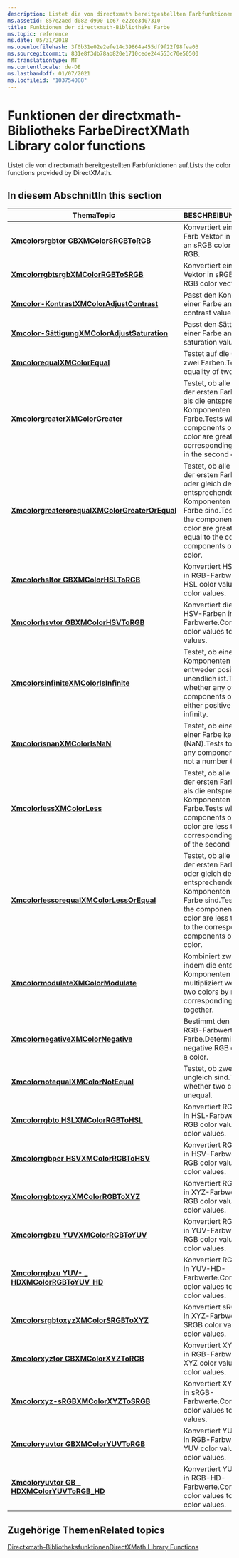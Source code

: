 ```yaml
---
description: Listet die von directxmath bereitgestellten Farbfunktionen auf.
ms.assetid: 857e2aed-d082-d990-1c67-e22ce3d07310
title: Funktionen der directxmath-Bibliotheks Farbe
ms.topic: reference
ms.date: 05/31/2018
ms.openlocfilehash: 3f0b31e02e2efe14c39864a455df9f22f98fea03
ms.sourcegitcommit: 831e8f3db78ab820e1710cede244553c70e50500
ms.translationtype: MT
ms.contentlocale: de-DE
ms.lasthandoff: 01/07/2021
ms.locfileid: "103754088"
---
```

# <a name="directxmath-library-color-functions"></a><span data-ttu-id="d8d61-103">Funktionen der directxmath-Bibliotheks Farbe</span><span class="sxs-lookup"><span data-stu-id="d8d61-103">DirectXMath Library color functions</span></span>

<span data-ttu-id="d8d61-104">Listet die von directxmath bereitgestellten Farbfunktionen auf.</span><span class="sxs-lookup"><span data-stu-id="d8d61-104">Lists the color functions provided by DirectXMath.</span></span>

## <a name="in-this-section"></a><span data-ttu-id="d8d61-105">In diesem Abschnitt</span><span class="sxs-lookup"><span data-stu-id="d8d61-105">In this section</span></span>



| <span data-ttu-id="d8d61-106">Thema</span><span class="sxs-lookup"><span data-stu-id="d8d61-106">Topic</span></span>                                                                 | <span data-ttu-id="d8d61-107">BESCHREIBUNG</span><span class="sxs-lookup"><span data-stu-id="d8d61-107">Description</span></span>                                                                                                                                   |
|-----------------------------------------------------------------------|-----------------------------------------------------------------------------------------------------------------------------------------------|
| [<span data-ttu-id="d8d61-108">**Xmcolorsrgbtor GB**</span><span class="sxs-lookup"><span data-stu-id="d8d61-108">**XMColorSRGBToRGB**</span></span>](/windows/win32/api/directxmath/nf-directxmath-xmcolorsrgbtorgb)<br/>              | <span data-ttu-id="d8d61-109">Konvertiert einen sRGB-Farb Vektor in RGB.</span><span class="sxs-lookup"><span data-stu-id="d8d61-109">Converts an sRGB color vector to RGB.</span></span><br/>                                                                                              |
| [<span data-ttu-id="d8d61-110">**Xmcolorrgbtsrgb**</span><span class="sxs-lookup"><span data-stu-id="d8d61-110">**XMColorRGBToSRGB**</span></span>](/windows/win32/api/directxmath/nf-directxmath-xmcolorrgbtosrgb)<br/>              | <span data-ttu-id="d8d61-111">Konvertiert einen RGB-Farb Vektor in sRGB.</span><span class="sxs-lookup"><span data-stu-id="d8d61-111">Converts an RGB color vector to sRGB.</span></span><br/>                                                                                              |
| [<span data-ttu-id="d8d61-112">**Xmcolor-Kontrast**</span><span class="sxs-lookup"><span data-stu-id="d8d61-112">**XMColorAdjustContrast**</span></span>](/windows/win32/api/directxmath/nf-directxmath-xmcoloradjustcontrast)<br/>     | <span data-ttu-id="d8d61-113">Passt den Kontrastwert einer Farbe an.</span><span class="sxs-lookup"><span data-stu-id="d8d61-113">Adjusts the contrast value of a color.</span></span><br/>                                                                                             |
| [<span data-ttu-id="d8d61-114">**Xmcolor-Sättigung**</span><span class="sxs-lookup"><span data-stu-id="d8d61-114">**XMColorAdjustSaturation**</span></span>](/windows/win32/api/directxmath/nf-directxmath-xmcoloradjustsaturation)<br/> | <span data-ttu-id="d8d61-115">Passt den Sättigungswert einer Farbe an.</span><span class="sxs-lookup"><span data-stu-id="d8d61-115">Adjusts the saturation value of a color.</span></span><br/>                                                                                           |
| [<span data-ttu-id="d8d61-116">**Xmcolorequal**</span><span class="sxs-lookup"><span data-stu-id="d8d61-116">**XMColorEqual**</span></span>](/windows/win32/api/directxmath/nf-directxmath-xmcolorequal)<br/>                       | <span data-ttu-id="d8d61-117">Testet auf die Gleichheit von zwei Farben.</span><span class="sxs-lookup"><span data-stu-id="d8d61-117">Tests for the equality of two colors.</span></span><br/>                                                                                              |
| [<span data-ttu-id="d8d61-118">**Xmcolorgreater**</span><span class="sxs-lookup"><span data-stu-id="d8d61-118">**XMColorGreater**</span></span>](/windows/win32/api/directxmath/nf-directxmath-xmcolorgreater)<br/>                   | <span data-ttu-id="d8d61-119">Testet, ob alle Komponenten der ersten Farbe größer sind als die entsprechenden Komponenten in der zweiten Farbe.</span><span class="sxs-lookup"><span data-stu-id="d8d61-119">Tests whether all the components of the first color are greater than the corresponding components in the second color.</span></span><br/>             |
| [<span data-ttu-id="d8d61-120">**Xmcolorgreaterorequal**</span><span class="sxs-lookup"><span data-stu-id="d8d61-120">**XMColorGreaterOrEqual**</span></span>](/windows/win32/api/directxmath/nf-directxmath-xmcolorgreaterorequal)<br/>     | <span data-ttu-id="d8d61-121">Testet, ob alle Komponenten der ersten Farbe größer oder gleich den entsprechenden Komponenten der zweiten Farbe sind.</span><span class="sxs-lookup"><span data-stu-id="d8d61-121">Tests whether all the components of the first color are greater than or equal to the corresponding components of the second color.</span></span><br/> |
| [<span data-ttu-id="d8d61-122">**Xmcolorhsltor GB**</span><span class="sxs-lookup"><span data-stu-id="d8d61-122">**XMColorHSLToRGB**</span></span>](/windows/win32/api/directxmath/nf-directxmath-xmcolorhsltorgb)<br/>                 | <span data-ttu-id="d8d61-123">Konvertiert HSL-Farbwerte in RGB-Farbwerte.</span><span class="sxs-lookup"><span data-stu-id="d8d61-123">Converts HSL color values to RGB color values.</span></span><br/>                                                                                     |
| [<span data-ttu-id="d8d61-124">**Xmcolorhsvtor GB**</span><span class="sxs-lookup"><span data-stu-id="d8d61-124">**XMColorHSVToRGB**</span></span>](/windows/win32/api/directxmath/nf-directxmath-xmcolorhsvtorgb)<br/>                 | <span data-ttu-id="d8d61-125">Konvertiert die Werte von HSV-Farben in RGB-Farbwerte.</span><span class="sxs-lookup"><span data-stu-id="d8d61-125">Converts HSV color values to RGB color values.</span></span><br/>                                                                                     |
| [<span data-ttu-id="d8d61-126">**Xmcolorsinfinite**</span><span class="sxs-lookup"><span data-stu-id="d8d61-126">**XMColorIsInfinite**</span></span>](/windows/win32/api/directxmath/nf-directxmath-xmcolorisinfinite)<br/>             | <span data-ttu-id="d8d61-127">Testet, ob eine der Komponenten einer Farbe entweder positiv oder minus unendlich ist.</span><span class="sxs-lookup"><span data-stu-id="d8d61-127">Tests to see whether any of the components of a color are either positive or negative infinity.</span></span><br/>                                    |
| [<span data-ttu-id="d8d61-128">**Xmcolorisnan**</span><span class="sxs-lookup"><span data-stu-id="d8d61-128">**XMColorIsNaN**</span></span>](/windows/win32/api/directxmath/nf-directxmath-xmcolorisnan)<br/>                       | <span data-ttu-id="d8d61-129">Testet, ob eine Komponente einer Farbe keine Zahl ist (NaN).</span><span class="sxs-lookup"><span data-stu-id="d8d61-129">Tests to see whether any component of a color is not a number (NaN).</span></span><br/>                                                               |
| [<span data-ttu-id="d8d61-130">**Xmcolorless**</span><span class="sxs-lookup"><span data-stu-id="d8d61-130">**XMColorLess**</span></span>](/windows/win32/api/directxmath/nf-directxmath-xmcolorless)<br/>                         | <span data-ttu-id="d8d61-131">Testet, ob alle Komponenten der ersten Farbe kleiner sind als die entsprechenden Komponenten der zweiten Farbe.</span><span class="sxs-lookup"><span data-stu-id="d8d61-131">Tests whether all the components of the first color are less than the corresponding components of the second color.</span></span><br/>                |
| [<span data-ttu-id="d8d61-132">**Xmcolorlessorequal**</span><span class="sxs-lookup"><span data-stu-id="d8d61-132">**XMColorLessOrEqual**</span></span>](/windows/win32/api/directxmath/nf-directxmath-xmcolorlessorequal)<br/>           | <span data-ttu-id="d8d61-133">Testet, ob alle Komponenten der ersten Farbe kleiner oder gleich den entsprechenden Komponenten der zweiten Farbe sind.</span><span class="sxs-lookup"><span data-stu-id="d8d61-133">Tests whether all the components of the first color are less than or equal to the corresponding components of the second color.</span></span><br/>    |
| [<span data-ttu-id="d8d61-134">**Xmcolormodulate**</span><span class="sxs-lookup"><span data-stu-id="d8d61-134">**XMColorModulate**</span></span>](/windows/win32/api/directxmath/nf-directxmath-xmcolormodulate)<br/>                 | <span data-ttu-id="d8d61-135">Kombiniert zwei Farben, indem die entsprechenden Komponenten miteinander multipliziert werden.</span><span class="sxs-lookup"><span data-stu-id="d8d61-135">Blends two colors by multiplying corresponding components together.</span></span><br/>                                                                |
| [<span data-ttu-id="d8d61-136">**Xmcolornegative**</span><span class="sxs-lookup"><span data-stu-id="d8d61-136">**XMColorNegative**</span></span>](/windows/win32/api/directxmath/nf-directxmath-xmcolornegative)<br/>                 | <span data-ttu-id="d8d61-137">Bestimmt den negativen RGB-Farbwert einer Farbe.</span><span class="sxs-lookup"><span data-stu-id="d8d61-137">Determines the negative RGB color value of a color.</span></span><br/>                                                                                |
| [<span data-ttu-id="d8d61-138">**Xmcolornotequal**</span><span class="sxs-lookup"><span data-stu-id="d8d61-138">**XMColorNotEqual**</span></span>](/windows/win32/api/directxmath/nf-directxmath-xmcolornotequal)<br/>                 | <span data-ttu-id="d8d61-139">Testet, ob zwei Farben ungleich sind.</span><span class="sxs-lookup"><span data-stu-id="d8d61-139">Tests to see whether two colors are unequal.</span></span><br/>                                                                                       |
| [<span data-ttu-id="d8d61-140">**Xmcolorrgbto HSL**</span><span class="sxs-lookup"><span data-stu-id="d8d61-140">**XMColorRGBToHSL**</span></span>](/windows/win32/api/directxmath/nf-directxmath-xmcolorrgbtohsl)<br/>                 | <span data-ttu-id="d8d61-141">Konvertiert RGB-Farbwerte in HSL-Farbwerte.</span><span class="sxs-lookup"><span data-stu-id="d8d61-141">Converts RGB color values to HSL color values.</span></span><br/>                                                                                     |
| [<span data-ttu-id="d8d61-142">**Xmcolorrgbper HSV**</span><span class="sxs-lookup"><span data-stu-id="d8d61-142">**XMColorRGBToHSV**</span></span>](/windows/win32/api/directxmath/nf-directxmath-xmcolorrgbtohsv)<br/>                 | <span data-ttu-id="d8d61-143">Konvertiert RGB-Farbwerte in HSV-Farbwerte.</span><span class="sxs-lookup"><span data-stu-id="d8d61-143">Converts RGB color values to HSV color values.</span></span><br/>                                                                                     |
| [<span data-ttu-id="d8d61-144">**Xmcolorrgbtoxyz**</span><span class="sxs-lookup"><span data-stu-id="d8d61-144">**XMColorRGBToXYZ**</span></span>](/windows/win32/api/directxmath/nf-directxmath-xmcolorrgbtoxyz)<br/>                 | <span data-ttu-id="d8d61-145">Konvertiert RGB-Farbwerte in XYZ-Farbwerte.</span><span class="sxs-lookup"><span data-stu-id="d8d61-145">Converts RGB color values to XYZ color values.</span></span><br/>                                                                                     |
| [<span data-ttu-id="d8d61-146">**Xmcolorrgbzu YUV**</span><span class="sxs-lookup"><span data-stu-id="d8d61-146">**XMColorRGBToYUV**</span></span>](/windows/win32/api/directxmath/nf-directxmath-xmcolorrgbtoyuv)<br/>                 | <span data-ttu-id="d8d61-147">Konvertiert RGB-Farbwerte in YUV-Farbwerte.</span><span class="sxs-lookup"><span data-stu-id="d8d61-147">Converts RGB color values to YUV color values.</span></span><br/>                                                                                     |
| [<span data-ttu-id="d8d61-148">**Xmcolorrgbzu YUV- \_ HD**</span><span class="sxs-lookup"><span data-stu-id="d8d61-148">**XMColorRGBToYUV\_HD**</span></span>](/windows/win32/api/directxmath/nf-directxmath-xmcolorrgbtoyuv_hd)<br/>          | <span data-ttu-id="d8d61-149">Konvertiert RGB-Farbwerte in YUV-HD-Farbwerte.</span><span class="sxs-lookup"><span data-stu-id="d8d61-149">Converts RGB color values to YUV HD color values.</span></span><br/>                                                                                  |
| [<span data-ttu-id="d8d61-150">**Xmcolorsrgbtoxyz**</span><span class="sxs-lookup"><span data-stu-id="d8d61-150">**XMColorSRGBToXYZ**</span></span>](/windows/win32/api/directxmath/nf-directxmath-xmcolorsrgbtoxyz)<br/>               | <span data-ttu-id="d8d61-151">Konvertiert sRGB-Farbwerte in XYZ-Farbwerte.</span><span class="sxs-lookup"><span data-stu-id="d8d61-151">Converts SRGB color values to XYZ color values.</span></span><br/>                                                                                    |
| [<span data-ttu-id="d8d61-152">**Xmcolorxyztor GB**</span><span class="sxs-lookup"><span data-stu-id="d8d61-152">**XMColorXYZToRGB**</span></span>](/windows/win32/api/directxmath/nf-directxmath-xmcolorxyztorgb)<br/>                 | <span data-ttu-id="d8d61-153">Konvertiert XYZ-Farbwerte in RGB-Farbwerte.</span><span class="sxs-lookup"><span data-stu-id="d8d61-153">Converts XYZ color values to RGB color values.</span></span><br/>                                                                                     |
| [<span data-ttu-id="d8d61-154">**Xmcolorxyz-sRGB**</span><span class="sxs-lookup"><span data-stu-id="d8d61-154">**XMColorXYZToSRGB**</span></span>](/windows/win32/api/directxmath/nf-directxmath-xmcolorxyztosrgb)<br/>               | <span data-ttu-id="d8d61-155">Konvertiert XYZ-Farbwerte in sRGB-Farbwerte.</span><span class="sxs-lookup"><span data-stu-id="d8d61-155">Converts XYZ color values to SRGB color values.</span></span><br/>                                                                                    |
| [<span data-ttu-id="d8d61-156">**Xmcoloryuvtor GB**</span><span class="sxs-lookup"><span data-stu-id="d8d61-156">**XMColorYUVToRGB**</span></span>](/windows/win32/api/directxmath/nf-directxmath-xmcoloryuvtorgb)<br/>                 | <span data-ttu-id="d8d61-157">Konvertiert YUV-Farbwerte in RGB-Farbwerte.</span><span class="sxs-lookup"><span data-stu-id="d8d61-157">Converts YUV color values to RGB color values.</span></span><br/>                                                                                     |
| [<span data-ttu-id="d8d61-158">**Xmcoloryuvtor GB \_ HD**</span><span class="sxs-lookup"><span data-stu-id="d8d61-158">**XMColorYUVToRGB\_HD**</span></span>](/windows/win32/api/directxmath/nf-directxmath-xmcoloryuvtorgb_hd)<br/>          | <span data-ttu-id="d8d61-159">Konvertiert YUV-Farbwerte in RGB-HD-Farbwerte.</span><span class="sxs-lookup"><span data-stu-id="d8d61-159">Converts YUV color values to RGB HD color values.</span></span><br/>                                                                                  |



 

## <a name="related-topics"></a><span data-ttu-id="d8d61-160">Zugehörige Themen</span><span class="sxs-lookup"><span data-stu-id="d8d61-160">Related topics</span></span>

<dl> <dt>

[<span data-ttu-id="d8d61-161">Directxmath-Bibliotheksfunktionen</span><span class="sxs-lookup"><span data-stu-id="d8d61-161">DirectXMath Library Functions</span></span>](ovw-xnamath-reference-functions.md)
</dt> </dl>

 

 
